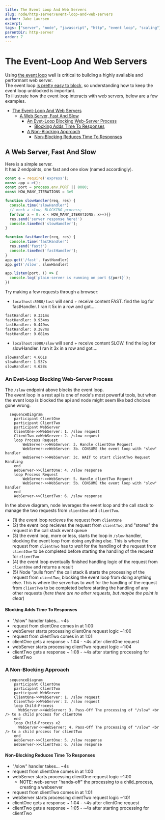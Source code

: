 ```yaml
---
title: The Event Loop And Web Servers
slug: node/http-server/event-loop-and-web-servers
author: Jake Laursen
excerpt: 
tags: ["server", "node", "javascript", "http", "event loop", "scaling"]
parentDir: http-server
order: 7
---
```


# The Event-Loop And Web Servers
Using [the event loop](/node/event-loop) well is critical to building a highly available and performant web server.  
The event loop [is pretty easy to block](/node/event-loop/blocking), so understanding how to keep the event loop unblocked is important.  
To illustrate how the event loop interacts with web servers, below are a few examples.

- [The Event-Loop And Web Servers](#the-event-loop-and-web-servers)
  - [A Web Server, Fast And Slow](#a-web-server-fast-and-slow)
    - [An Evet-Loop Blocking Web-Server Process](#an-evet-loop-blocking-web-server-process)
      - [Blocking Adds Time To Responses](#blocking-adds-time-to-responses)
    - [A Non-Blocking Approach](#a-non-blocking-approach)
      - [Non-Blocking Reduces Time To Responses](#non-blocking-reduces-time-to-responses)


## A Web Server, Fast And Slow
Here is a simple server.  
It has 2 endpoints, one fast and one slow (named accordingly).  

```js
const e = require('express');
const app = e();
const port = process.env.PORT || 8080;
const HOW_MANY_ITERATIONS = 3e9

function slowHandler(req, res) {
  console.time('slowHandler')
  // mock a slow, BLOCKING process;
  for(var x = 0; x < HOW_MANY_ITERATIONS; x++){}
  res.send('server response here!')
  console.timeEnd('slowHandler');
}

function fastHandler(req, res) {
  console.time('fastHandler')
  res.send('fast!')
  console.timeEnd('fastHandler');
}
app.get('/fast', fastHandler)
app.get('/slow', slowHandler)

app.listen(port, () => {
  console.log(`plain-server is running on port ${port}`);
})
```  
Try making a few requests through a browser:
- `localhost:8080/fast` will send + receive content FAST. find the log for fastHandler. I ran it 5x in a row and got....
```bash
fastHandler: 9.331ms
fastHandler: 0.934ms
fastHandler: 0.449ms
fastHandler: 0.387ms
fastHandler: 0.681ms
```
- `localhost:8080/slow` will send + receive content SLOW. find the log for slowHandler. I ran it 3x in a row and got....
```bash
slowHandler: 4.661s
slowHandler: 1.537s
slowHandler: 4.628s
```

### An Evet-Loop Blocking Web-Server Process
The `/slow` endpoint above blocks the event loop.  
The event loop in a rest api is one of node's most powerful tools, but when the event loop is blocked the api and node might seem like bad choices gone wrong.  

```mermaid
  sequenceDiagram
    participant ClientOne
    participant ClientTwo
    participant WebServer
    ClientOne->>WebServer: 1. /slow request
    ClientTwo->>WebServer: 2. /slow request
    loop Process Request
        WebServer->>WebServer: 3. Handle clientOne Request
        WebServer->>WebServer: 3b. CONSUME the event loop with "slow" handler
        WebServer->>WebServer: 3c. WAIT to start clientTwo Request Handling
    end
    WebServer->>ClientOne: 4. /slow response
    loop Process Request
        WebServer->>WebServer: 5. Handle clientTwo Request
        WebServer->>WebServer: 5b. CONSUME the event loop with "slow" handler
    end
    WebServer->>ClientTwo: 6. /slow response
```

In the above diagram, node leverages the event loop and the call stack to manage the two requests from `clientOne` and `clientTwo`.  
- (1) the event loop recieves the request from `clientOne`
- (2) the event loop recieves the request from `clientTwo`, and "stores" the request in the call stack event queue
- (3) the event loop, more or less, starts the loop in `/slow` handler, blocking the event loop from doing anything else. This is where the request from `clientTwo` has to _wait_ for the handling of the request from `clientOne` to be completed before starting the handling of the request for `clientTwo`
- (4) the event loop eventually finished handling logic of the request from `clientOne` and returns a result
- (5) Node "pulls from" the call stack & starts the processing of the request from `clientTwo`, blocking the event loop from doing anything else. This is where the serverhas to _wait_ for the handling of the request from `clientTwo` to be completed before starting the handling of any other requests (_here there are no other requests, but maybe the point is clear_)

#### Blocking Adds Time To Responses
- "/slow" handler takes... ~4s
- request from clientOne comes in at 1:00
- webServer starts processing clientOne request logic ~1:00
- request from clientTwo comes in at 1:01
- clientOne gets a response ~ 1:04 - ~4s after clientOne request
- webServer starts processing clientTwo request logic ~1:04
- clientTwo gets a response ~ 1:08 - ~4s after starting processing for clientTwo

### A Non-Blocking Approach 
```mermaid
  sequenceDiagram
    participant ClientOne
    participant ClientTwo
    participant WebServer
    ClientOne->>WebServer: 1. /slow request
    ClientTwo->>WebServer: 2. /slow request
    loop Child-Process
      WebServer->>WebServer: 3. Pass-Off The processing of "/slow" <br /> to a child process for clientOne
    end
    loop Child-Process x2
      WebServer->>WebServer: 4. Pass-Off The processing of "/slow" <br /> to a child process for clientTwo
    end
    WebServer->>ClientOne: 5. /slow response
    WebServer->>ClientTwo: 6. /slow response
```

#### Non-Blocking Reduces Time To Responses
- "/slow" handler takes... ~4s
- request from clientOne comes in at 1:00
- webServer starts processing clientOne request logic ~1:00
  - NOTE: web-server "hands-off" the processing to a child_process, creating a webserver
- request from clientTwo comes in at 1:01
- webServer starts processing clientTwo request logic ~1:01
- clientOne gets a response ~ 1:04 - ~4s after clientOne request
- clientTwo gets a response ~ 1:05 - ~4s after starting processing for clientTwo
